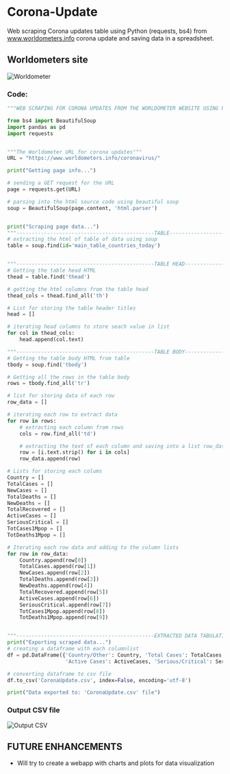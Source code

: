 # Corona-Update
Web scraping Corona updates table using Python (requests, bs4) from www.worldometers.info corona update and saving data in a spreadsheet.

## Worldometers site
![Worldometer](https://github.com/sthasam2/Corona-Update/blob/master/samples/Screenshot%20from%202020-03-26%2022-47-50.png)

### Code:
```python
"""WEB SCRAPING FOR CORONA UPDATES FROM THE WORLDOMETER WEBSITE USING REQUESTS, BEAUTIFUL SOUP AND PANDAS"""

from bs4 import BeautifulSoup
import pandas as pd
import requests


"""The Worldometer URL for corona updates"""
URL = "https://www.worldometers.info/coronavirus/"

print("Getting page info...")

# sending a GET request for the URL
page = requests.get(URL)

# parsing into the html source code using beautiful soup
soup = BeautifulSoup(page.content, 'html.parser')


print("Scraping page data...")
"""---------------------------------------------TABLE---------------------------------------------"""
# extracting the html of table of data using soup
table = soup.find(id='main_table_countries_today')


"""---------------------------------------------TABLE HEAD---------------------------------------------"""
# Getting the table head HTML
thead = table.find('thead')

# getting the html columns from the table head
thead_cols = thead.find_all('th')

# List for storing the table header titles
head = []

# iterating head columns to store seach value in list
for col in thead_cols:
    head.append(col.text)

"""---------------------------------------------TABLE BODY---------------------------------------------"""
# Getting the table body HTML from table
tbody = soup.find('tbody')

# Getting all the rows in the table body
rows = tbody.find_all('tr')

# list for storing data of each row
row_data = []

# iterating each row to extract data
for row in rows:
    # extracting each column from rows
    cols = row.find_all('td')

    # extracting the text of each column and saving into a list row_data
    row = [i.text.strip() for i in cols]
    row_data.append(row)

# Lists for storing each colums
Country = []
TotalCases = []
NewCases = []
TotalDeaths = []
NewDeaths = []
TotalRecovered = []
ActiveCases = []
SeriousCritical = []
TotCases1Mpop = []
TotDeaths1Mpop = []

# Iterating each row data and adding to the column lists
for row in row_data:
    Country.append(row[0])
    TotalCases.append(row[1])
    NewCases.append(row[2])
    TotalDeaths.append(row[3])
    NewDeaths.append(row[4])
    TotalRecovered.append(row[5])
    ActiveCases.append(row[6])
    SeriousCritical.append(row[7])
    TotCases1Mpop.append(row[8])
    TotDeaths1Mpop.append(row[9])


"""---------------------------------------------EXTRACTED DATA TABULATION---------------------------------------------"""
print("Exporting scraped data...")
# creating a dataframe with each columnlist
df = pd.DataFrame({'Country/Other': Country, 'Total Cases': TotalCases, 'New Cases': NewCases, 'Total Death': TotalDeaths, 'New Deaths': NewDeaths, 'Total Recovered': TotalRecovered,
                   'Active Cases': ActiveCases, 'Serious/Critical': SeriousCritical, 'Tot Cases/ 1M pop': TotCases1Mpop, 'Tot Deaths/ 1M pop': TotDeaths1Mpop})

# converting dataframe to csv file
df.to_csv('CoronaUpdate.csv', index=False, encoding='utf-8')

print("Data exported to: 'CoronaUpdate.csv' file")
```

### Output CSV file

![Output CSV](https://github.com/sthasam2/Corona-Update/blob/master/samples/Screenshot%20from%202020-03-26%2022-47-43.png)

## FUTURE ENHANCEMENTS
* Will try to create a webapp with charts and plots for data visualization

